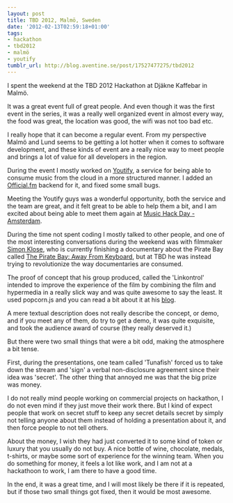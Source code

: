 ```yaml
---
layout: post
title: TBD 2012, Malmö, Sweden
date: '2012-02-13T02:59:18+01:00'
tags:
- hackathon
- tbd2012
- malmö
- youtify
tumblr_url: http://blog.aventine.se/post/17527477275/tbd2012
---
```

I spent the weekend at the TBD 2012 Hackathon at Djäkne Kaffebar in Malmö.

It was a great event full of  great people. And even though it was the first event in the series, it was a really well organized event in almost every way, the food was great, the location was good, the wifi was not too bad etc.

I really hope that it can become a regular event. From my perspective Malmö and Lund seems to be getting a lot hotter when it comes to software development, and these kinds of event are a really nice way to meet people and brings a lot of value for all developers in the region.

During the event I mostly worked on [Youtify](http://youtify.com/), a service for being able to consume music from the cloud in a more structured manner. I added an [Official.fm](http://official.fm/) backend for it, and fixed some small bugs.

Meeting the Youtify guys was a wonderful opportunity, both the service and the team are great, and it felt great to be able to help them a bit, and I am excited about being able to meet them again at [Music Hack Day - Amsterdam](http://amsterdam.musichackday.org/2012/).

During the time not spent coding I mostly talked to other people, and one of the most interesting conversations during the weekend was with filmmaker [Simon Klose](https://twitter.com/#!/simonklose), who is currently finishing a documentary about the Pirate Bay called [The Pirate Bay: Away From Keyboard](http://www.tpbafk.tv/blog/), but at TBD he was instead trying to revolutionize the way documentaries are consumed.

The proof of concept that his group produced, called the 'Linkontrol' intended to improve the experience of the film by combining the film and hypermedia in a really slick way and was quite awesome to say the least. It used popcorn.js and you can read a bit about it at his [blog](http://www.tpbafk.tv/2012/02/introducing-the-linkontrol/).

A mere textual description does not really describe the concept, or demo, and if you meet any of them, do try to get a demo, it was quite exquisite, and took the audience award of course (they really deserved it.)

But there were two small things that were a bit odd, making the atmosphere a bit tense.

First, during the presentations, one team called 'Tunafish' forced us to take down the stream and 'sign' a verbal non-disclosure agreement since their idea was 'secret'. The other thing that annoyed me was that the big prize was money.

I do not really mind people working on commercial projects on hackathon, I do not even mind if they just move their work there. But I kind of expect people that work on secret stuff to keep any secret details secret by simply not telling anyone about them instead of holding a presentation about it, and then force people to not tell others.

About the money, I wish they had just converted it to some kind of token or luxury that you usually do not buy. A nice bottle of wine, chocolate, medals, t-shirts, or maybe some sort of experience for the winning team. When you do something for money, it feels a lot like work, and I am not at a hackathoon to work, I am there to have a good time.

In the end, it was a great time, and I will most likely be there if it is repeated, but if those two small things got fixed, then it would be most awesome.